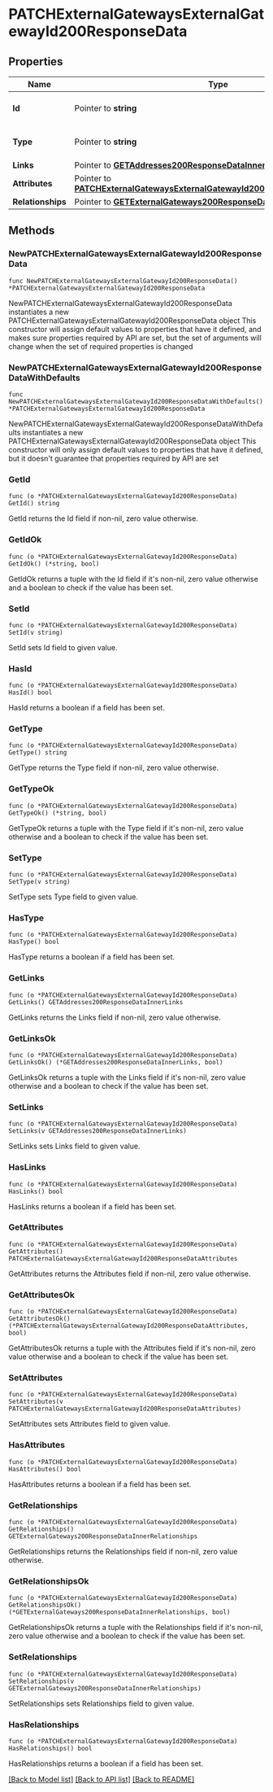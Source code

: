 # PATCHExternalGatewaysExternalGatewayId200ResponseData

## Properties

Name | Type | Description | Notes
------------ | ------------- | ------------- | -------------
**Id** | Pointer to **string** | The resource&#39;s id | [optional] 
**Type** | Pointer to **string** | The resource&#39;s type | [optional] 
**Links** | Pointer to [**GETAddresses200ResponseDataInnerLinks**](GETAddresses200ResponseDataInnerLinks.md) |  | [optional] 
**Attributes** | Pointer to [**PATCHExternalGatewaysExternalGatewayId200ResponseDataAttributes**](PATCHExternalGatewaysExternalGatewayId200ResponseDataAttributes.md) |  | [optional] 
**Relationships** | Pointer to [**GETExternalGateways200ResponseDataInnerRelationships**](GETExternalGateways200ResponseDataInnerRelationships.md) |  | [optional] 

## Methods

### NewPATCHExternalGatewaysExternalGatewayId200ResponseData

`func NewPATCHExternalGatewaysExternalGatewayId200ResponseData() *PATCHExternalGatewaysExternalGatewayId200ResponseData`

NewPATCHExternalGatewaysExternalGatewayId200ResponseData instantiates a new PATCHExternalGatewaysExternalGatewayId200ResponseData object
This constructor will assign default values to properties that have it defined,
and makes sure properties required by API are set, but the set of arguments
will change when the set of required properties is changed

### NewPATCHExternalGatewaysExternalGatewayId200ResponseDataWithDefaults

`func NewPATCHExternalGatewaysExternalGatewayId200ResponseDataWithDefaults() *PATCHExternalGatewaysExternalGatewayId200ResponseData`

NewPATCHExternalGatewaysExternalGatewayId200ResponseDataWithDefaults instantiates a new PATCHExternalGatewaysExternalGatewayId200ResponseData object
This constructor will only assign default values to properties that have it defined,
but it doesn't guarantee that properties required by API are set

### GetId

`func (o *PATCHExternalGatewaysExternalGatewayId200ResponseData) GetId() string`

GetId returns the Id field if non-nil, zero value otherwise.

### GetIdOk

`func (o *PATCHExternalGatewaysExternalGatewayId200ResponseData) GetIdOk() (*string, bool)`

GetIdOk returns a tuple with the Id field if it's non-nil, zero value otherwise
and a boolean to check if the value has been set.

### SetId

`func (o *PATCHExternalGatewaysExternalGatewayId200ResponseData) SetId(v string)`

SetId sets Id field to given value.

### HasId

`func (o *PATCHExternalGatewaysExternalGatewayId200ResponseData) HasId() bool`

HasId returns a boolean if a field has been set.

### GetType

`func (o *PATCHExternalGatewaysExternalGatewayId200ResponseData) GetType() string`

GetType returns the Type field if non-nil, zero value otherwise.

### GetTypeOk

`func (o *PATCHExternalGatewaysExternalGatewayId200ResponseData) GetTypeOk() (*string, bool)`

GetTypeOk returns a tuple with the Type field if it's non-nil, zero value otherwise
and a boolean to check if the value has been set.

### SetType

`func (o *PATCHExternalGatewaysExternalGatewayId200ResponseData) SetType(v string)`

SetType sets Type field to given value.

### HasType

`func (o *PATCHExternalGatewaysExternalGatewayId200ResponseData) HasType() bool`

HasType returns a boolean if a field has been set.

### GetLinks

`func (o *PATCHExternalGatewaysExternalGatewayId200ResponseData) GetLinks() GETAddresses200ResponseDataInnerLinks`

GetLinks returns the Links field if non-nil, zero value otherwise.

### GetLinksOk

`func (o *PATCHExternalGatewaysExternalGatewayId200ResponseData) GetLinksOk() (*GETAddresses200ResponseDataInnerLinks, bool)`

GetLinksOk returns a tuple with the Links field if it's non-nil, zero value otherwise
and a boolean to check if the value has been set.

### SetLinks

`func (o *PATCHExternalGatewaysExternalGatewayId200ResponseData) SetLinks(v GETAddresses200ResponseDataInnerLinks)`

SetLinks sets Links field to given value.

### HasLinks

`func (o *PATCHExternalGatewaysExternalGatewayId200ResponseData) HasLinks() bool`

HasLinks returns a boolean if a field has been set.

### GetAttributes

`func (o *PATCHExternalGatewaysExternalGatewayId200ResponseData) GetAttributes() PATCHExternalGatewaysExternalGatewayId200ResponseDataAttributes`

GetAttributes returns the Attributes field if non-nil, zero value otherwise.

### GetAttributesOk

`func (o *PATCHExternalGatewaysExternalGatewayId200ResponseData) GetAttributesOk() (*PATCHExternalGatewaysExternalGatewayId200ResponseDataAttributes, bool)`

GetAttributesOk returns a tuple with the Attributes field if it's non-nil, zero value otherwise
and a boolean to check if the value has been set.

### SetAttributes

`func (o *PATCHExternalGatewaysExternalGatewayId200ResponseData) SetAttributes(v PATCHExternalGatewaysExternalGatewayId200ResponseDataAttributes)`

SetAttributes sets Attributes field to given value.

### HasAttributes

`func (o *PATCHExternalGatewaysExternalGatewayId200ResponseData) HasAttributes() bool`

HasAttributes returns a boolean if a field has been set.

### GetRelationships

`func (o *PATCHExternalGatewaysExternalGatewayId200ResponseData) GetRelationships() GETExternalGateways200ResponseDataInnerRelationships`

GetRelationships returns the Relationships field if non-nil, zero value otherwise.

### GetRelationshipsOk

`func (o *PATCHExternalGatewaysExternalGatewayId200ResponseData) GetRelationshipsOk() (*GETExternalGateways200ResponseDataInnerRelationships, bool)`

GetRelationshipsOk returns a tuple with the Relationships field if it's non-nil, zero value otherwise
and a boolean to check if the value has been set.

### SetRelationships

`func (o *PATCHExternalGatewaysExternalGatewayId200ResponseData) SetRelationships(v GETExternalGateways200ResponseDataInnerRelationships)`

SetRelationships sets Relationships field to given value.

### HasRelationships

`func (o *PATCHExternalGatewaysExternalGatewayId200ResponseData) HasRelationships() bool`

HasRelationships returns a boolean if a field has been set.


[[Back to Model list]](../README.md#documentation-for-models) [[Back to API list]](../README.md#documentation-for-api-endpoints) [[Back to README]](../README.md)


